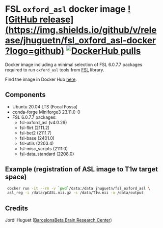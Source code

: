 FSL `oxford_asl` docker image
[![GitHub release](https://img.shields.io/github/v/release/jhuguetn/fsl_oxford_asl-docker
?logo=github)](https://github.com/jhuguetn/fsl_oxford_asl-docker/releases)
[![DockerHub pulls](https://img.shields.io/docker/pulls/jhuguetn/fsl_oxford_asl?logo=docker)](
https://hub.docker.com/r/jhuguetn/fsl_oxford_asl/tags)    
=============================
Docker image including a minimal selection of FSL 6.0.7.7 packages required 
to run `oxford_asl` tools from [FSL](https://fsl.fmrib.ox.ac.uk/fsl/fslwiki/FSL) 
library.  

Find the image in Docker Hub [here](https://hub.docker.com/r/jhuguetn/fsl_oxford_asl).

Components
----------
* Ubuntu 20.04 LTS (Focal Fossa)
* conda-forge Miniforge3 23.11.0-0
* FSL 6.0.7.7 packages: 
  * fsl-oxford_asl (v4.0.29)
  * fsl-flirt (2111.2)
  * fsl-bet2 (2111.7)
  * fsl-base (2401.0)
  * fsl-utils (2203.4)
  * fsl-misc_scripts (2111.0)
  * fsl-data_standard (2208.0)

Example (registration of ASL image to T1w target space)
-----
```bash
 docker run -it --rm -v `pwd`/data:/data jhuguetn/fsl_oxford_asl \
 asl_reg -i /data/pCASL.nii.gz -s /data/T1w.nii -o /data/output
```

Credits
-------
Jordi Huguet ([BarcelonaBeta Brain Research Center](http://barcelonabeta.org))
